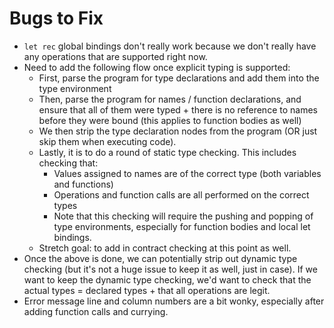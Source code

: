 # Bugs to Fix

- `let rec` global bindings don't really work because we don't really have any operations that are supported right now.
- Need to add the following flow once explicit typing is supported:
  - First, parse the program for type declarations and add them into the type environment
  - Then, parse the program for names / function declarations, and ensure that all of them were typed + there is no reference to names before they were bound (this applies to function bodies as well)
  - We then strip the type declaration nodes from the program (OR just skip them when executing code).
  - Lastly, it is to do a round of static type checking. This includes checking that:
    - Values assigned to names are of the correct type (both variables and functions)
    - Operations and function calls are all performed on the correct types
    - Note that this checking will require the pushing and popping of type environments, especially for function bodies and local let bindings.
  - Stretch goal: to add in contract checking at this point as well.
- Once the above is done, we can potentially strip out dynamic type checking (but it's not a huge issue to keep it as well, just in case). If we want to keep the dynamic type checking, we'd want to check that the actual types = declared types + that all operations are legit.
- Error message line and column numbers are a bit wonky, especially after adding function calls and currying.
